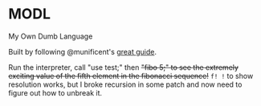 MODL
====

My Own Dumb Language

Built by following @munificent's [great guide](http://www.craftinginterpreters.com/).

Run the interpreter, call "use test;" then ~~"fibo 5;" to see the extremely exciting value of the fifth element in the fibonacci sequence!~~ `f! !` to show resolution works, but I broke recursion in some patch and now need to figure out how to unbreak it.
